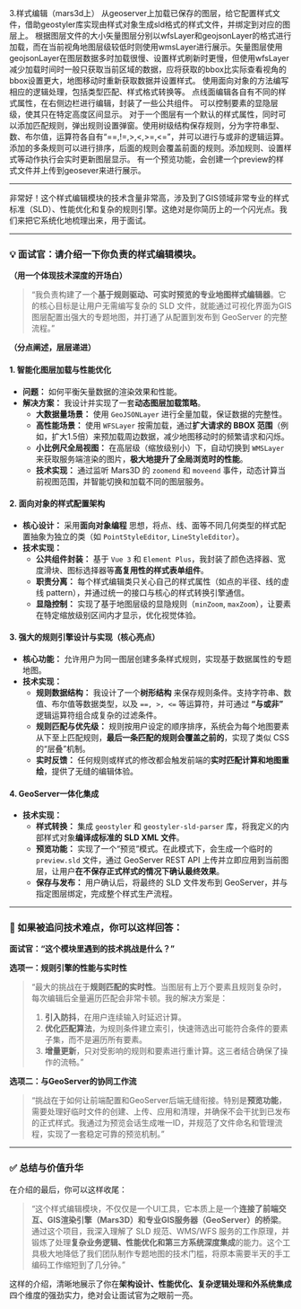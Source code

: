 3.样式编辑（mars3d上）
从geoserver上加载已保存的图层，给它配置样式文件，借助geostyler库实现由样式对象生成sld格式的样式文件，并绑定到对应的图层上。
根据图层文件的大小矢量图层分别以wfsLayer和geojsonLayer的格式进行加载，而在当前视角地图层级较低时则使用wmsLayer进行展示。矢量图层使用geojsonLayer在图层数据多时加载很慢、设置样式刷新时更慢，但使用wfsLayer减少加载时间时一般只获取当前区域的数据，应将获取的bbox比实际查看视角的bbox设置更大，地图移动时重新获取数据并设置样式。
使用面向对象的方法编写相应的逻辑处理，包括类型匹配、样式格式转换等。
点线面编辑各自有不同的样式属性，在右侧边栏进行编辑，封装了一些公共组件。
可以控制要素的显隐层级，使其只在特定高度区间显示。
对于一个图层有一个默认的样式属性，同时可以添加匹配规则，弹出规则设置弹窗。使用树级结构保存规则，分为字符串型、数、布尔值，运算符各自有“==,!=,>,<,>=,<=”，并可以进行与或非的逻辑运算。添加的多条规则可以进行排序，后面的规则会覆盖前面的规则。添加规则、设置样式等动作执行会实时更新图层显示。
有一个预览功能，会创建一个preview的样式文件并上传到geosever来进行展示。

---

非常好！这个样式编辑模块的技术含量非常高，涉及到了GIS领域非常专业的样式标准（SLD）、性能优化和复杂的规则引擎。这绝对是你简历上的一个闪光点。我们来把它系统化地梳理出来，用于面试。

---

### 💡 面试官：请介绍一下你负责的样式编辑模块。

**（用一个体现技术深度的开场白）**

> “我负责构建了一个**基于规则驱动、可实时预览的专业地图样式编辑器**。它的核心目标是让用户无需编写复杂的 SLD 文件，就能通过可视化界面为GIS图层配置出强大的专题地图，并打通了从配置到发布到 GeoServer 的完整流程。”

**（分点阐述，层层递进）**

#### 1. **智能化图层加载与性能优化**

- **问题：** 如何平衡矢量数据的渲染效果和性能。
- **解决方案：** 我设计并实现了一套**动态图层加载策略**。
  - **大数据量场景：** 使用 `GeoJSONLayer` 进行全量加载，保证数据的完整性。
  - **高性能场景：** 使用 `WFSLayer` 按需加载，通过**扩大请求的 BBOX 范围**（例如，扩大1.5倍）来预加载周边数据，减少地图移动时的频繁请求和闪烁。
  - **小比例尺全局视图：** 在高层级（缩放级别小）下，自动切换到 `WMSLayer` 来获取服务端渲染的图片，**极大地提升了全局浏览时的性能**。
  - **技术实现：** 通过监听 Mars3D 的 `zoomend` 和 `moveend` 事件，动态计算当前视图范围，并智能切换和加载不同的图层服务。

#### 2. **面向对象的样式配置架构**

- **核心设计：** 采用**面向对象编程** 思想，将点、线、面等不同几何类型的样式配置抽象为独立的类（如 `PointStyleEditor`, `LineStyleEditor`）。
- **技术实现：**
  - **公共组件封装：** 基于 `Vue 3` 和 `Element Plus`，我封装了颜色选择器、宽度滑块、图标选择器等**高复用性的样式表单组件**。
  - **职责分离：** 每个样式编辑类只关心自己的样式属性（如点的半径、线的虚线 pattern），并通过统一的接口与核心的样式转换引擎通信。
  - **显隐控制：** 实现了基于地图层级的显隐规则（`minZoom`, `maxZoom`），让要素在特定缩放级别区间内才显示，优化视觉体验。

#### 3. **强大的规则引擎设计与实现（核心亮点）**

- **核心功能：** 允许用户为同一图层创建多条样式规则，实现基于数据属性的专题地图。
- **技术实现：**
  - **规则数据结构：** 我设计了一个**树形结构** 来保存规则条件。支持字符串、数值、布尔值等数据类型，以及 `==, >, <=` 等运算符，并可通过 **“与或非”** 逻辑运算符组合成复杂的过滤条件。
  - **规则匹配与优先级：** 规则按用户设定的顺序排序，系统会为每个地图要素从下至上匹配规则，**最后一条匹配的规则会覆盖之前的**，实现了类似 CSS 的“层叠”机制。
  - **实时反馈：** 任何规则或样式的修改都会触发前端的**实时匹配计算和地图重绘**，提供了无缝的编辑体验。

#### 4. **GeoServer一体化集成**

- **技术实现：**
  - **样式转换：** 集成 `geostyler` 和 `geostyler-sld-parser` 库，将我定义的内部样式对象**编译成标准的 SLD XML 文件**。
  - **预览功能：** 实现了一个“预览”模式。在此模式下，会生成一个临时的 `preview.sld` 文件，通过 GeoServer REST API 上传并立即应用到当前图层，让用户**在不保存正式样式的情况下确认最终效果**。
  - **保存与发布：** 用户确认后，将最终的 SLD 文件发布到 GeoServer，并与指定图层绑定，完成整个样式生产流程。

---

### 🚨 如果被追问技术难点，你可以这样回答：

**面试官：“这个模块里遇到的技术挑战是什么？”**

**选项一：规则引擎的性能与实时性**

> “最大的挑战在于**规则匹配的实时性**。当图层有上万个要素且规则复杂时，每次编辑后全量遍历匹配会非常卡顿。我的解决方案是：
>
> 1. **引入防抖**，在用户连续输入时延迟计算。
> 2. **优化匹配算法**，为规则条件建立索引，快速筛选出可能符合条件的要素子集，而不是遍历所有要素。
> 3. **增量更新**，只对受影响的规则和要素进行重计算。这三者结合确保了操作的流畅。”

**选项二：与GeoServer的协同工作流**

> “挑战在于如何让前端配置和GeoServer后端无缝衔接。特别是**预览功能**，需要处理好临时文件的创建、上传、应用和清理，并确保不会干扰到已发布的正式样式。我通过为预览会话生成唯一ID，并规范了文件命名和管理流程，实现了一套稳定可靠的预览机制。”

---

### ✅ 总结与价值升华

在介绍的最后，你可以这样收尾：

> “这个样式编辑模块，不仅仅是一个UI工具，它本质上是一个**连接了前端交互、GIS渲染引擎（Mars3D）和专业GIS服务器（GeoServer）的桥梁**。通过这个项目，我深入理解了 SLD 规范、WMS/WFS 服务的工作原理，并锻炼了处理**复杂业务逻辑、性能优化和第三方系统深度集成**的能力。这个工具极大地降低了我们团队制作专题地图的技术门槛，将原本需要半天的手工编码工作缩短到了几分钟。”

这样的介绍，清晰地展示了你在**架构设计、性能优化、复杂逻辑处理和外系统集成**四个维度的强劲实力，绝对会让面试官为之眼前一亮。
